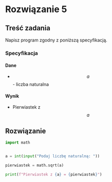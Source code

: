 # Rozwiązanie 5

## Treść zadania

Napisz program zgodny z poniższą specyfikacją.

### Specyfikacja

#### Dane

* $$a$$ - liczba naturalna

#### Wynik

* Pierwiastek z $$a$$

## Rozwiązanie

```python
import math


a = int(input("Podaj liczbę naturalną: "))

pierwiastek = math.sqrt(a)

print(f"Pierwiastek z {a} = {pierwiastek}")
```
